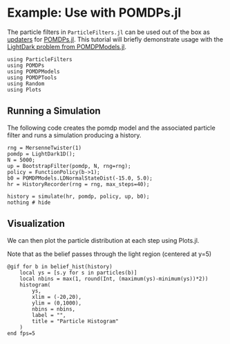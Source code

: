 # Example: Use with POMDPs.jl

The particle filters in `ParticleFilters.jl` can be used out of the box as [updaters](http://juliapomdp.github.io/POMDPs.jl/latest/concepts.html#beliefs_and_updaters-1) for [POMDPs.jl](https://github.com/JuliaPOMDP/POMDPs.jl). This tutorial will briefly demonstrate usage with the [LightDark problem from POMDPModels.jl](https://github.com/JuliaPOMDP/POMDPModels.jl/blob/master/src/LightDark.jl).

```@example pomdps
using ParticleFilters
using POMDPs
using POMDPModels
using POMDPTools
using Random
using Plots
```

## Running a Simulation

The following code creates the pomdp model and the associated particle filter and runs a simulation producing a history.

```@example pomdps
rng = MersenneTwister(1)
pomdp = LightDark1D();
N = 5000;
up = BootstrapFilter(pomdp, N, rng=rng);
policy = FunctionPolicy(b->1);
b0 = POMDPModels.LDNormalStateDist(-15.0, 5.0);
hr = HistoryRecorder(rng = rng, max_steps=40);

history = simulate(hr, pomdp, policy, up, b0);
nothing # hide
```

## Visualization

We can then plot the particle distribution at each step using Plots.jl.

Note that as the belief passes through the light region (centered at y=5)

```@example pomdps
@gif for b in belief_hist(history)
    local ys = [s.y for s in particles(b)]
    local nbins = max(1, round(Int, (maximum(ys)-minimum(ys))*2))
    histogram(
        ys,
        xlim = (-20,20),
        ylim = (0,1000),
        nbins = nbins,
        label = "",
        title = "Particle Histogram"
    )                    
end fps=5
```
